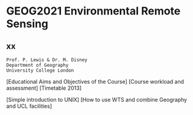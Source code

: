 # GEOG2021 Environmental Remote Sensing

## xx
    Prof. P. Lewis & Dr. M. Disney
    Department of Geography
    University College London

[Educational Aims and Objectives of the Course] [Course workload and assessment] [Timetable 2013]


[Simple introduction to UNIX] [How to use WTS and combine Geography and UCL facilities] 
